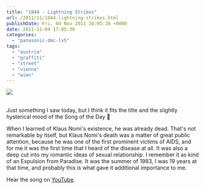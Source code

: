 ```yaml
---
title: "1844 - Lightning Strikes"
url: /2011/11/1844-lightning-strikes.html
publishDate: Fri, 04 Nov 2011 16:05:30 +0000
date: 2011-11-04 17:05:30
categories: 
  - "panasonic-dmc-lx5"
tags: 
  - "austria"
  - "graffiti"
  - "street"
  - "vienna"
  - "wien"
---
```

<div class="container">
<div class="center"><a target="_blank" href="https://d25zfm9zpd7gm5.cloudfront.net/1200x1200/2011/20111104_091109_ps.jpg"><img src="https://d25zfm9zpd7gm5.cloudfront.net/0600x0600/2011/20111104_091109_ps.jpg" /></a></div>
</div>
<br />

Just something I saw today, but I think it fits the title and the slightly hysterical mood of the Song of the Day 🙂

 When I learned of Klaus Nomi's existence, he was already dead. That's not remarkable by itself, but Klaus Nomi's death was a matter of great public attention, because he was one of the first prominent victims of AIDS, and for me it was the first time that I heard of the disease at all. It was also a deep cut into my romantic ideas of sexual relationship. I remember it as kind of an Expulsion from Paradise. It was the summer of 1983, I was 19 years at that time, and probably this is what gave it additional importance to me.

Hear the song on <a href="http://www.youtube.com/watch?v=vBPczcZYp_Y" target="_blank">YouTube</a>.
